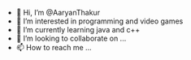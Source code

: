 - 👋 Hi, I’m @AaryanThakur
- 👀 I’m interested in programming and video games
- 🌱 I’m currently learning java and c++
- 💞️ I’m looking to collaborate on ...
- 📫 How to reach me ...

<!---
AaryanThakur/AaryanThakur is a ✨ special ✨ repository because its `README.md` (this file) appears on your GitHub profile.
You can click the Preview link to take a look at your changes.
--->

